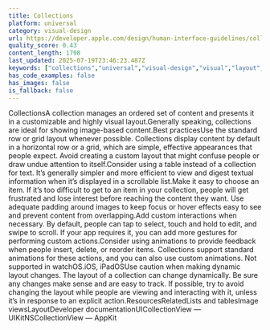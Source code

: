 ```yaml
---
title: Collections
platform: universal
category: visual-design
url: https://developer.apple.com/design/human-interface-guidelines/collections
quality_score: 0.43
content_length: 1798
last_updated: 2025-07-19T23:46:23.487Z
keywords: ["collections","universal","visual-design","visual","layout","images","gestures","feedback"]
has_code_examples: false
has_images: false
is_fallback: false
---
```


CollectionsA collection manages an ordered set of content and presents it in a customizable and highly visual layout.Generally speaking, collections are ideal for showing image-based content.Best practicesUse the standard row or grid layout whenever possible. Collections display content by default in a horizontal row or a grid, which are simple, effective appearances that people expect. Avoid creating a custom layout that might confuse people or draw undue attention to itself.Consider using a table instead of a collection for text. It’s generally simpler and more efficient to view and digest textual information when it’s displayed in a scrollable list.Make it easy to choose an item. If it’s too difficult to get to an item in your collection, people will get frustrated and lose interest before reaching the content they want. Use adequate padding around images to keep focus or hover effects easy to see and prevent content from overlapping.Add custom interactions when necessary. By default, people can tap to select, touch and hold to edit, and swipe to scroll. If your app requires it, you can add more gestures for performing custom actions.Consider using animations to provide feedback when people insert, delete, or reorder items. Collections support standard animations for these actions, and you can also use custom animations. Not supported in watchOS.iOS, iPadOSUse caution when making dynamic layout changes. The layout of a collection can change dynamically. Be sure any changes make sense and are easy to track. If possible, try to avoid changing the layout while people are viewing and interacting with it, unless it’s in response to an explicit action.ResourcesRelatedLists and tablesImage viewsLayoutDeveloper documentationUICollectionView — UIKitNSCollectionView — AppKit